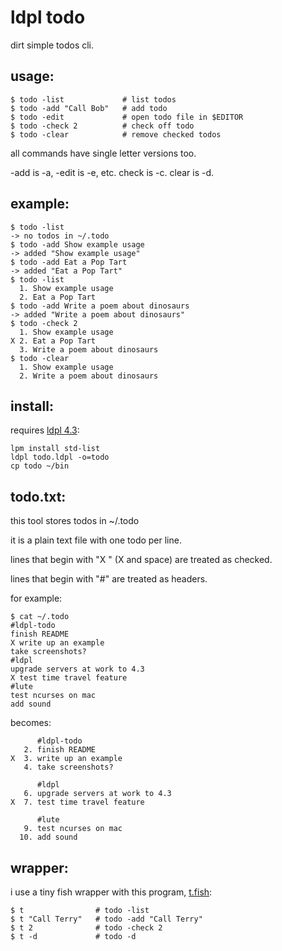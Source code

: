 # ldpl todo

dirt simple todos cli.

## usage:

    $ todo -list             # list todos
    $ todo -add "Call Bob"   # add todo
    $ todo -edit             # open todo file in $EDITOR
    $ todo -check 2          # check off todo
    $ todo -clear            # remove checked todos

all commands have single letter versions too.

-add is -a, -edit is -e, etc.  check is -c. clear is -d.

## example:

    $ todo -list
    -> no todos in ~/.todo
    $ todo -add Show example usage
    -> added "Show example usage"
    $ todo -add Eat a Pop Tart
    -> added "Eat a Pop Tart"
    $ todo -list
      1. Show example usage
      2. Eat a Pop Tart
    $ todo -add Write a poem about dinosaurs
    -> added "Write a poem about dinosaurs"
    $ todo -check 2
      1. Show example usage
    X 2. Eat a Pop Tart
      3. Write a poem about dinosaurs
    $ todo -clear
      1. Show example usage
      2. Write a poem about dinosaurs

## install:

requires [ldpl 4.3](https://github.com/Lartu/ldpl/tree/4.3):

    lpm install std-list
    ldpl todo.ldpl -o=todo
    cp todo ~/bin

## todo.txt:

this tool stores todos in ~/.todo

it is a plain text file with one todo per line.

lines that begin with "X " (X and space) are treated as checked.

lines that begin with "#" are treated as headers.

for example:

    $ cat ~/.todo
    #ldpl-todo
    finish README
    X write up an example
    take screenshots?
    #ldpl
    upgrade servers at work to 4.3
    X test time travel feature
    #lute
    test ncurses on mac
    add sound

becomes:

          #ldpl-todo
       2. finish README
    X  3. write up an example
       4. take screenshots?
    
          #ldpl
       6. upgrade servers at work to 4.3
    X  7. test time travel feature
    
          #lute
       9. test ncurses on mac
      10. add sound

## wrapper:

i use a tiny fish wrapper with this program, [t.fish](./t.fish):

    $ t                # todo -list
    $ t "Call Terry"   # todo -add "Call Terry"
    $ t 2              # todo -check 2
    $ t -d             # todo -d

